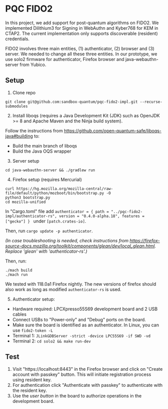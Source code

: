 # PQC FIDO2
In this project, we add support for post-quantum algorithms on FIDO2. We implemented Dilithium3 for Signing in WebAuthn and Kyber768 for KEM in CTAP2. The current implementation only supports discoverable (resident) credentials.

FIDO2 involves three main entities, (1) authenticator, (2) browser and (3) server. We needed to change all these three entities. In our prototype, we use solo2 firmware for authenticator, Firefox browser and java-webauthn-server from Yubico. 

## Setup
1. Clone repo 
```
git clone git@github.com:sandbox-quantum/pqc-fido2-impl.git --recurse-submodules 
``` 
2. Install liboqs (requires a Java Development Kit (JDK) such as OpenJDK >= 8 and Apache Maven and the Ninja build system).

Follow the instructions from https://github.com/open-quantum-safe/liboqs-java#building to:
* Build the main branch of liboqs
* Build the Java OQS wrapper
3. Server setup
 ```
cd java-webauthn-server && ./gradlew run
```
4. Firefox setup (requires Mercurial)
```
curl https://hg.mozilla.org/mozilla-central/raw-file/default/python/mozboot/bin/bootstrap.py -O
python3 bootstrap.py
cd mozilla-unified
```
In "Cargo.toml" file add `authenticator = { path = "../pqc-fido2-impl/authenticator-rs", version = "0.4.0-alpha.18", features = ["gecko"] }
` under `[patch.crates-io]`. 

Then, run `cargo update -p authenticator`.

*(In case troubleshooting is needed, check instructions from https://firefox-source-docs.mozilla.org/toolkit/components/glean/dev/local_glean.html. Replace 'glean' with 'authenticator-rs'.)*

Then, run:
```
./mach build
./mach run
``` 
We tested with 118.0a1 Firefox nightly. The new versions of firefox should also work as long as modified `authenticator-rs` is used. 

5. Authenticator setup:

* Hardware required: LPCXpresso55S69 development board and 2 USB cables
* Connect USBs to "Power-only" and "Debug" ports on the board.   
* Make sure the board is identified as an authenticator. In Linux, you can use `fido2-token -L`
* Terminal 1: `JLinkGDBServer -strict -device LPC55S69 -if SWD -vd`
* Terminal 2: `cd solo2 && make run-dev`


## Test
1. Visit "https://localhost:8443" in the Firefox browser and click on "Create account with passkey" button. This will initiate registration process using resident key. 
2. For authentication click "Authenticate with passkey" to authenticate with the resident key.
3. Use the *user button* in the board to authorize operations in the development board.